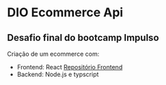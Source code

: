 # DIO Ecommerce Api

## Desafio final do bootcamp Impulso

Criação de um ecommerce com:
 - Frontend: React [Repositório Frontend](https://github.com/JoaoVictorGuiziGerardi/dio-ecommerce.git/)
 - Backend: Node.js e typscript
